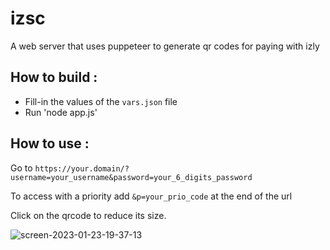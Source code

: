 # izsc

A web server that uses puppeteer to generate qr codes for paying with izly

## How to build :

* Fill-in the values of the `vars.json` file
* Run 'node app.js'

## How to use :

Go to `https://your.domain/?username=your_username&password=your_6_digits_password`

To access with a priority add `&p=your_prio_code` at the end of the url

Click on the qrcode to reduce its size.

![screen-2023-01-23-19-37-13](https://user-images.githubusercontent.com/26910885/214135197-57b85fd2-ee7c-4c18-b26e-0e298ce85ad5.png)
